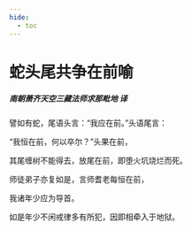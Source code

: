 ```yaml
---
hide:
  - toc
---
```


# **蛇头尾共争在前喻**

##### 南朝萧齐天空三藏法师求那毗地 译

譬如有蛇，尾语头言：“我应在前。”头语尾言：

“我恒在前，何以卒尔？”头果在前，

其尾缠树不能得去，放尾在前，即堕火坑烧烂而死。

师徒弟子亦复如是，言师耆老每恒在前，

我诸年少应为导首。

如是年少不闲戒律多有所犯，因即相牵入于地狱。